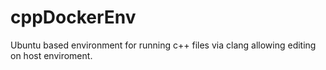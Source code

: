 # cppDockerEnv
Ubuntu based environment for running c++ files via clang allowing editing on host enviroment.
